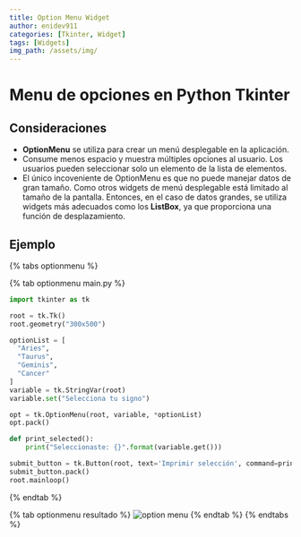 ```yaml
---
title: Option Menu Widget
author: enidev911
categories: [Tkinter, Widget]
tags: [Widgets]
img_path: /assets/img/
---
```


# Menu de opciones en Python Tkinter

## Consideraciones

- __OptionMenu__ se utiliza para crear un menú desplegable en la aplicación.
- Consume menos espacio y muestra múltiples opciones al usuario. Los usuarios pueden seleccionar solo un elemento de la lista de elementos.
- El único incoveniente de OptionMenu es que no puede manejar datos de gran tamaño. Como otros widgets de menú desplegable está limitado al tamaño de la pantalla. Entonces, en el caso de datos grandes, se utiliza widgets más adecuados como los **ListBox**, ya que proporciona una función de desplazamiento.

## Ejemplo

{% tabs optionmenu %}

{% tab optionmenu main.py %}
```py
import tkinter as tk

root = tk.Tk()
root.geometry("300x500")

optionList = [
  "Aries",
  "Taurus",
  "Geminis",
  "Cancer"
]
variable = tk.StringVar(root)
variable.set("Selecciona tu signo")

opt = tk.OptionMenu(root, variable, *optionList)
opt.pack()

def print_selected():
    print("Seleccionaste: {}".format(variable.get()))

submit_button = tk.Button(root, text='Imprimir selección', command=print_selected) 
submit_button.pack() 
root.mainloop()
```
{% endtab %}

{% tab optionmenu resultado %}
![option menu](optionmenu1.png)
{% endtab %}
{% endtabs %}
